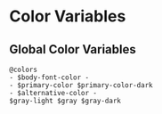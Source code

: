 Color Variables
===============

## Global Color Variables

```
@colors
- $body-font-color -
- $primary-color $primary-color-dark
- $alternative-color -
$gray-light $gray $gray-dark
```
